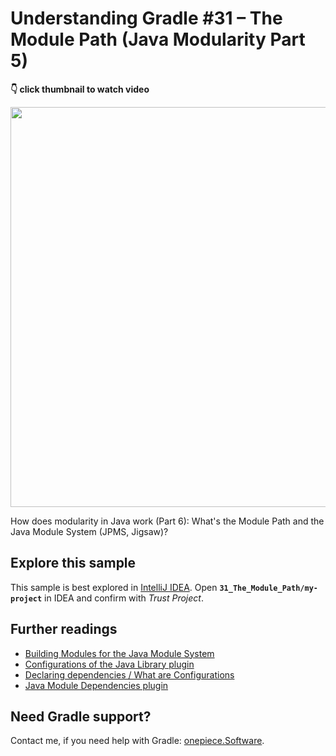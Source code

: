 # Understanding Gradle #31 – The Module Path (Java Modularity Part 5)

**👇 click thumbnail to watch video**

[<img src="https://onepiecesoftware.github.io/img/videos/31.png" width="640">](https://www.youtube.com/watch?v=X9u1taDwLSA&list=PLWQK2ZdV4Yl2k2OmC_gsjDpdIBTN0qqkE)

How does modularity in Java work (Part 6): What's the Module Path and the Java Module System (JPMS, Jigsaw)?

## Explore this sample

This sample is best explored in [IntelliJ IDEA](https://www.jetbrains.com/idea/download).
Open **`31_The_Module_Path/my-project`** in IDEA and confirm with _Trust Project_.

## Further readings

* [Building Modules for the Java Module System](https://docs.gradle.org/current/userguide/java_library_plugin.html#sec:java_library_modular)
* [Configurations of the Java Library plugin](https://docs.gradle.org/current/userguide/java_library_plugin.html#sec:java_library_configurations_graph)
* [Declaring dependencies / What are Configurations](https://docs.gradle.org/current/userguide/declaring_dependencies.html)
* [Java Module Dependencies plugin](https://github.com/gradlex-org/java-module-dependencies)

## Need Gradle support?

Contact me, if you need help with Gradle: [onepiece.Software](https://onepiece.software).
